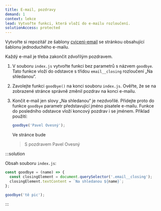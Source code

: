 ```yaml
---
title: E-mail, pozdravy
demand: 1
context: lekce
lead: Vytvořte funkci, která vloží do e-mailu rozloučení.
solutionAccess: protected
---
```


Vytvořte si repozitář ze šablony [cviceni-email](https://github.com/Czechitas-podklady-WEB/cviceni-email) se stránkou obsahující šablonu jednoduchého e-mailu.

Každý e-mail je třeba zakončit zdvořilým pozdravem.

1. V souboru `index.js` vytvořte funkci bez parametrů s názvem `goodbye`. Tato funkce vloží do odstavce s třídou `email__closing` rozloučení „Na shledanou“.
1. Zavolejte funkci `goodbye()` na konci souboru `index.js`. Ověřte, že se na zobrazené stránce správně změnil pozdrav na konci e-mailu.
1. Končit e-mail jen slovy „Na shledanou“ je nezdvořilé. Přidejte proto do funkce `goodbye` parametr představující jméno pisatele e-mailu. Funkce do posledního odstavce vloží koncový pozdrav i se jménem. Příklad použití:

   ```js
   goodbye('Pavel Ovesný');
   ```

   Ve stránce bude

   > S pozdravem Pavel Ovesný

:::solution

Obsah souboru `index.js`:

```js
const goodbye = (name) => {
  const closingElement = document.querySelector('.email__closing');
  closingElement.textContent = `Na shledanou ${name}`;
};

goodbye('tě pic');
```

:::
